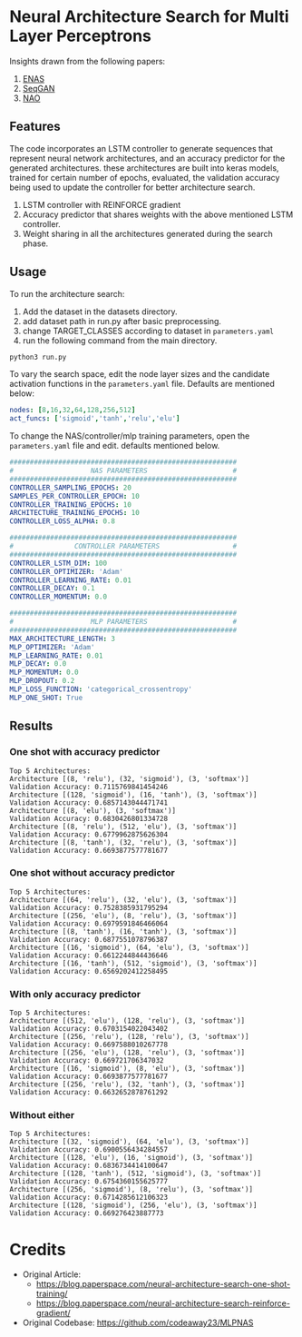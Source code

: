

# Neural Architecture Search for Multi Layer Perceptrons 

Insights drawn from the following papers:

1. [ENAS](https://proceedings.mlr.press/v80/pham18a.html)
2. [SeqGAN](https://www.aaai.org/Conferences/AAAI/2017/PreliminaryPapers/12-Yu-L-14344.pdf) 
3. [NAO](https://proceedings.neurips.cc/paper/2018/file/933670f1ac8ba969f32989c312faba75-Paper.pdf)


## Features

The code incorporates an LSTM controller to generate sequences that represent neural network architectures, and an accuracy predictor for the generated architectures. these architectures are built into keras models, trained for certain number of epochs, evaluated, the validation accuracy being used to update the controller for better architecture search. 

1. LSTM controller with REINFORCE gradient
2. Accuracy predictor that shares weights with the above mentioned LSTM controller.
3. Weight sharing in all the architectures generated during the search phase.


## Usage

To run the architecture search:
1. Add the dataset in the datasets directory.
2. add dataset path in run.py after basic preprocessing.
3. change TARGET_CLASSES according to dataset in ```parameters.yaml``` 
3. run the following command from the main directory.

```bash
python3 run.py
```

To vary the search space, edit the node layer sizes and the candidate activation functions in the  ```parameters.yaml``` file. Defaults are mentioned below:

```yaml
nodes: [8,16,32,64,128,256,512]
act_funcs: ['sigmoid','tanh','relu','elu']
```

To change the NAS/controller/mlp training parameters, open the ```parameters.yaml``` file and edit. defaults mentioned below.

```yaml
########################################################
#                   NAS PARAMETERS                     #
########################################################
CONTROLLER_SAMPLING_EPOCHS: 20
SAMPLES_PER_CONTROLLER_EPOCH: 10
CONTROLLER_TRAINING_EPOCHS: 10
ARCHITECTURE_TRAINING_EPOCHS: 10
CONTROLLER_LOSS_ALPHA: 0.8

########################################################
#               CONTROLLER PARAMETERS                  #
########################################################
CONTROLLER_LSTM_DIM: 100
CONTROLLER_OPTIMIZER: 'Adam'
CONTROLLER_LEARNING_RATE: 0.01
CONTROLLER_DECAY: 0.1
CONTROLLER_MOMENTUM: 0.0

########################################################
#                   MLP PARAMETERS                     #
########################################################
MAX_ARCHITECTURE_LENGTH: 3
MLP_OPTIMIZER: 'Adam'
MLP_LEARNING_RATE: 0.01
MLP_DECAY: 0.0
MLP_MOMENTUM: 0.0
MLP_DROPOUT: 0.2
MLP_LOSS_FUNCTION: 'categorical_crossentropy'
MLP_ONE_SHOT: True
```

## Results

### One shot with accuracy predictor
```
Top 5 Architectures:
Architecture [(8, 'relu'), (32, 'sigmoid'), (3, 'softmax')]
Validation Accuracy: 0.7115769841454246
Architecture [(128, 'sigmoid'), (16, 'tanh'), (3, 'softmax')]
Validation Accuracy: 0.6857143044471741
Architecture [(8, 'elu'), (3, 'softmax')]
Validation Accuracy: 0.6830426801334728
Architecture [(8, 'relu'), (512, 'elu'), (3, 'softmax')]
Validation Accuracy: 0.6779962875626304
Architecture [(8, 'tanh'), (32, 'relu'), (3, 'softmax')]
Validation Accuracy: 0.6693877577781677
```
### One shot without accuracy predictor
```
Top 5 Architectures:
Architecture [(64, 'relu'), (32, 'elu'), (3, 'softmax')]
Validation Accuracy: 0.7528385931795294
Architecture [(256, 'elu'), (8, 'relu'), (3, 'softmax')]
Validation Accuracy: 0.6979591846466064
Architecture [(8, 'tanh'), (16, 'tanh'), (3, 'softmax')]
Validation Accuracy: 0.6877551078796387
Architecture [(16, 'sigmoid'), (64, 'elu'), (3, 'softmax')]
Validation Accuracy: 0.6612244844436646
Architecture [(16, 'tanh'), (512, 'sigmoid'), (3, 'softmax')]
Validation Accuracy: 0.6569202412258495
```

###  With only accuracy predictor
```
Top 5 Architectures:
Architecture [(512, 'elu'), (128, 'relu'), (3, 'softmax')]
Validation Accuracy: 0.6703154022043402
Architecture [(256, 'relu'), (128, 'relu'), (3, 'softmax')]
Validation Accuracy: 0.6697588010267778
Architecture [(256, 'elu'), (128, 'relu'), (3, 'softmax')]
Validation Accuracy: 0.669721706347032
Architecture [(16, 'sigmoid'), (8, 'elu'), (3, 'softmax')]
Validation Accuracy: 0.6693877577781677
Architecture [(256, 'relu'), (32, 'tanh'), (3, 'softmax')]
Validation Accuracy: 0.6632652878761292
```


### Without either
``` 
Top 5 Architectures:
Architecture [(32, 'sigmoid'), (64, 'elu'), (3, 'softmax')]
Validation Accuracy: 0.6900556434284557
Architecture [(128, 'elu'), (16, 'sigmoid'), (3, 'softmax')]
Validation Accuracy: 0.6836734414100647
Architecture [(128, 'tanh'), (512, 'sigmoid'), (3, 'softmax')]
Validation Accuracy: 0.6754360155625777
Architecture [(256, 'sigmoid'), (8, 'relu'), (3, 'softmax')]
Validation Accuracy: 0.6714285612106323
Architecture [(128, 'sigmoid'), (256, 'elu'), (3, 'softmax')]
Validation Accuracy: 0.669276423887773
```

# Credits

  *  Original Article: 
     * https://blog.paperspace.com/neural-architecture-search-one-shot-training/
     * https://blog.paperspace.com/neural-architecture-search-reinforce-gradient/
  * Original Codebase: https://github.com/codeaway23/MLPNAS
